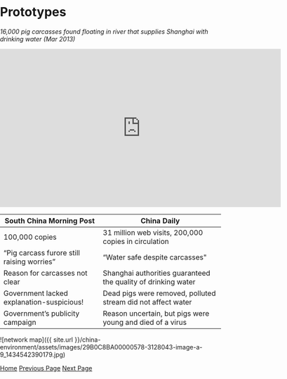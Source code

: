 <title>Example</title>
<style>
body {
    margin:0;
    padding:0;
    background-image:url("/china-environment/assets/images/Factory.pdf"); 
    background-repeat: no-repeat;
    webkit-background-size: cover;
    moz-background-size: cover;
    o-background-size: cover;
    background-size: cover;
    }
    
</style>

# Prototypes

<i>16,000 pig carcasses found floating in river that supplies Shanghai with drinking water (Mar 2013)</i>

<iframe width="640" height="360" src="https://www.youtube.com/embed/EDIGnqxYqMI" frameborder="0" gesture="media" allow="encrypted-media" allowfullscreen></iframe>

|**South China Morning Post**                   |**China Daily**|
| ----------------------------------------------|---------------------------------------|
| 100,000 copies                                |31 million web visits, 200,000 copies in circulation|
| “Pig carcass furore still raising worries”    |“Water safe despite carcasses"|
| Reason for carcasses not clear                |Shanghai authorities guaranteed the quality of drinking water|
| Government lacked explanation-suspicious!     |Dead pigs were removed, polluted stream did not affect water |
| Government’s publicity campaign               |Reason uncertain, but pigs were  young and  died of a virus|



![network map]({{ site.url }}/china-environment/assets/images/29B0C8BA00000578-3128043-image-a-9_1434542390179.jpg)

[Home](index.md) [Previous Page](page1.md) [Next Page](page3.md)
